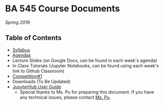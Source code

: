 # BA 545 Course Documents
_Spring 2019_

## Table of Contents
+ [Syllabus](https://github.com/DrJieTao/ba545-docs/blob/master/syllabus.md)
+ [Agendas](https://github.com/DrJieTao/ba545-docs/tree/master/Agendas)
+ Lecture Slides (on Google Docs, can be found in each week's agenda)
+ In Class Tutorials (Jupyter Notebooks, can be found using each week's link to Github Classroom)
+ [Competition#1](https://github.com/DrJieTao/ba545-docs/tree/master/competition1)
+ Downloads (To Be Updated)
+ [JuoyterHub User Guide](https://github.com/DrJieTao/ba545-docs/blob/master/1_28_2019%20JupyterHub-Guide.pdf)
  + Special thanks to Ms. Pu for preparing this document. If you have any technical issues, please contact [Ms. Pu](mailto:yue.pu@student.fairfield.edu).

